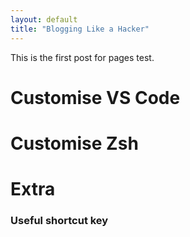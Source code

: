 ```yaml
---
layout: default
title: "Blogging Like a Hacker"
---
```



This is the first post for pages test.


# Customise VS Code

# Customise Zsh

# Extra
### Useful shortcut key
